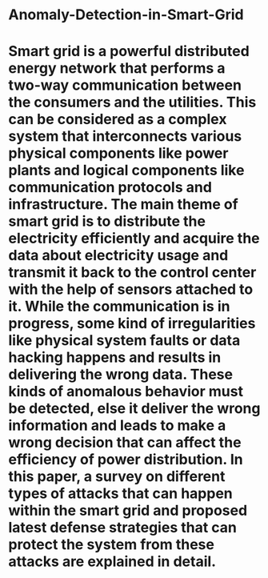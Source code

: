 # Anomaly-Detection-in-Smart-Grid

# Smart grid is a powerful distributed energy network that performs a two-way communication between the consumers and the utilities. This can be considered as a complex system that interconnects various physical components like power plants and logical components like communication protocols and infrastructure. The main theme of smart grid is to distribute the electricity efficiently and acquire the data about electricity usage and transmit it back to the control center with the help of sensors attached to it. While the communication is in progress, some kind of irregularities like physical system faults or data hacking happens and results in delivering the wrong data. These kinds of anomalous behavior must be detected, else it deliver the wrong information and leads to make a wrong decision that can affect the efficiency of power distribution. In this paper, a survey on different types of attacks that can happen within the smart grid and proposed latest defense strategies that can protect the system from these attacks are explained in detail.
